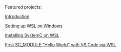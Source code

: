 Featured projects:

[Introduction](https://pgudadhe.github.io/SystemC-Setup-for-VSCode-Windows)

[Setting up WSL on Windows](https://pgudadhe.github.io/SystemC-Setup-for-VSCode-Windows/wsl)

[Installing SystemC on WSL](https://pgudadhe.github.io/SystemC-Setup-for-VSCode-Windows/systemc)

[First SC_MODULE "Hello World" with VS Code via WSL](https://pgudadhe.github.io/SystemC-Setup-for-VSCode-Windows/systemc)

